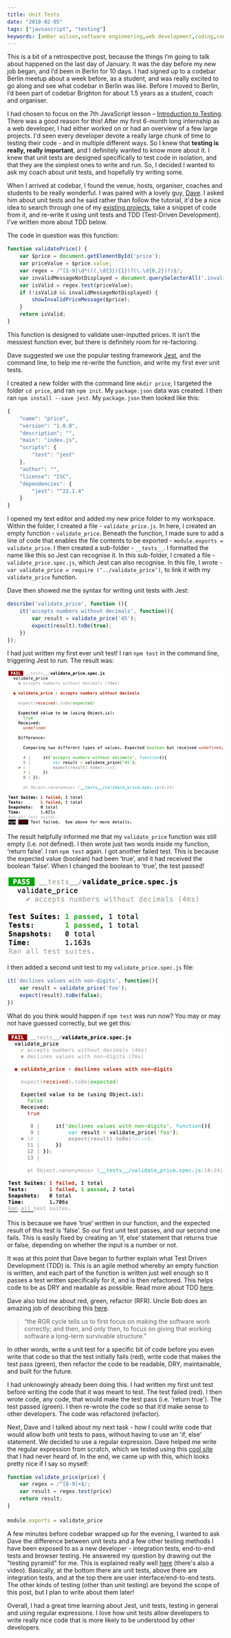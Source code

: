 ```yaml
---
title: Unit Tests
date: "2018-02-05"
tags: ["javsascript", "testing"]
keywords: [amber wilson,software engineering,web development,coding,code examples,javascript,unit tests]
---
```


This is a bit of a retrospective post, because the things I’m going to talk about happened on the last day of January. It was the day before my new job began, and I’d been in Berlin for 10 days. I had signed up to a codebar Berlin meetup about a week before, as a student, and was really excited to go along and see what codebar in Berlin was like. Before I moved to Berlin, I’d been part of codebar Brighton for about 1.5 years as a student, coach and organiser.

I had chosen to focus on the 7th JavaScript lesson – [Introduction to Testing](http://tutorials.codebar.io/js/lesson7/tutorial.html). There was a good reason for this! After my first 6-month long internship as a web developer, I had either worked on or had an overview of a few large projects. I'd seen every developer devote a really large chunk of time to testing their code - and in multiple different ways. So I knew that **testing is really, really important**, and I definitely wanted to know more about it. I knew that unit tests are designed specifically to test code in isolation, and that they are the simplest ones to write and run. So, I decided I wanted to ask my coach about unit tests, and hopefully try writing some.

When I arrived at codebar, I found the venue, hosts, organiser, coaches and students to be really wonderful. I was paired with a lovely guy, [Dave](https://twitter.com/bruderstein). I asked him about unit tests and he said rather than follow the tutorial, it'd be a nice idea to search through one of my [existing projects](https://github.com/ambrwlsn/christmas-gifts), take a snippet of code from it, and re-write it using unit tests and TDD (Test-Driven Development). I've written more about TDD below.

The code in question was this function:

```javascript
function validatePrice() {
    var $price = document.getElementById('price');
    var priceValue = $price.value;
    var regex = /^[1-9]\d*(((,\d{3}){1})?(\.\d{0,2})?)$/;
    var invalidMessageNotDisplayed = document.querySelectorAll('.invalid_price_span').length <= 0;
    var isValid = regex.test(priceValue);
    if (!isValid && invalidMessageNotDisplayed) {
        showInvalidPriceMessage($price);
    }
    return isValid;
}
```

This function is designed to validate user-inputted prices. It isn’t the messiest function ever, but there is definitely room for re-factoring.

Dave suggested we use the popular testing framework [Jest](https://facebook.github.io/jest/), and the command line, to help me re-write the function, and write my first ever unit tests.

I created a new folder with the command line `mkdir price`, I targeted the folder `cd price`, and ran `npm init`. My `package.json` data was created. I then ran `npm install --save jest`. My `package.json` then looked like this:
```javascript
{
    "name": "price",
    "version": "1.0.0",
    "description": "",
    "main": "index.js",
    "scripts": {
        "test": "jest"
    },
    "author": "",
    "license": "ISC",
    "dependencies": {
        "jest": "^22.1.4"
    }
} 
```

I opened my text editor and added my new price folder to my workspace. Within the folder, I created a file - `validate_price.js`. In here, I created an empty function - `validate_price`. Beneath the function, I made sure to add a line of code that enables the file contents to be exported - `module.exports = validate_price`. I then created a sub-folder - `__tests__`. I formatted the name like this so Jest can recognise it. In this sub-folder, I created a file - `validate_price.spec.js`, which Jest can also recognise. In this file, I wrote - `var validate_price = require (‘../validate_price’)`, to link it with my `validate_price` function.

Dave then showed me the syntax for writing unit tests with Jest:

```javascript
describe('validate_price', function (){
    it('accepts numbers without decimals', function(){
        var result = validate_price('45');
        expect(result).toBe(true);
    })
});
```

I had just written my first ever unit test! I ran `npm test` in the command line, triggering Jest to run. The result was:

![unsuccessful unit test](img/test_one.png)

The result helpfully informed me that my `validate_price` function was still empty (i.e. not defined). I then wrote just two words inside my function, ‘return false’. I ran `npm test` again. I got another failed test. This is because the expected value (boolean) had been ‘true’, and it had received the boolean ‘false’. When I changed the boolean to ‘true’, the test passed!

![successful unit test](img/test_two.png)

I then added a second unit test to my `validate_price.spec.js` file:

```javascript
it('declines values with non-digits', function(){
    var result = validate_price('foo');
    expect(result).toBe(false);
})
```

What do you think would happen if `npm test` was run now? You may or may not have guessed correctly, but we get this:

![unsuccessful unit test](img/test_three.png)

This is because we have ‘true’ written in our function, and the expected result of this test is ‘false’. So our first unit test passes, and our second one fails. This is easily fixed by creating an ‘if, else’ statement that returns true or false, depending on whether the input is a number or not.

It was at this point that Dave began to further explain what Test Driven Development (TDD) is. This is an agile method whereby an empty function is written, and each part of the function is written just well enough so it passes a test written specifically for it, and is then refactored. This helps code to be as DRY and readable as possible. Read more about TDD [here](https://www.agilealliance.org/glossary/tdd/#q=~(filters~(postType~(~'page~'post~'aa_book~'aa_event_session~'aa_experience_report~'aa_glossary~'aa_research_paper~'aa_video)~tags~(~'tdd))~searchTerm~'~sort~false~sortDirection~'asc~page~1)).

Dave also told me about red, green, refactor (RFR). Uncle Bob does an amazing job of describing this [here](http://blog.cleancoder.com/uncle-bob/2014/12/17/TheCyclesOfTDD.html).

> “the RGR cycle tells us to first focus on making the software work correctly; and then, and only then, to focus on giving that working software a long-term survivable structure.”

In other words, write a unit test for a specific bit of code before you even write that code so that the test initially fails (red), write code that makes the test pass (green), then refactor the code to be readable, DRY, maintainable, and built for the future.

I had unknowingly already been doing this. I had written my first unit test before writing the code that it was meant to test. The test failed (red). I then wrote code, any code, that would make the test pass (i.e. 'return true'). The test passed (green). I then re-wrote the code so that it’d make sense to other developers. The code was refactored (refactor).

Next, Dave and I talked about my next task - how I could write code that would allow both unit tests to pass, without having to use an 'if, else' statement. We decided to use a regular expression. Dave helped me write the regular expression from scratch, which we tested using this [cool site](https://regex101.com/) that I had never heard of. In the end, we came up with this, which looks pretty nice if I say so myself:

```javascript
function validate_price(price) {
    var regex = /^[0-9]+$/;
    var result = regex.test(price)
    return result;
}

module.exports = validate_price
```

A few minutes before codebar wrapped up for the evening, I wanted to ask Dave the difference between unit tests and a few other testing methods I have been exposed to as a new developer - integration tests, end-to-end tests and browser testing. He answered my question by drawing out the "testing pyramid" for me. This is explained really well [here](http://www.agilenutshell.com/episodes/41-testing-pyramid) (there's also a video). Basically, at the bottom there are unit tests, above there are integration tests, and at the top there are user interface/end-to-end tests. The other kinds of testing (other than unit testing) are beyond the scope of this post, but I plan to write about them later!

Overall, I had a great time learning about Jest, unit tests, testing in general and using regular expressions. I love how unit tests allow developers to write really nice code that is more likely to be understood by other developers.
